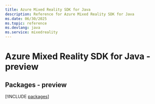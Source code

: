 ```yaml
---
title: Azure Mixed Reality SDK for Java
description: Reference for Azure Mixed Reality SDK for Java
ms.date: 06/30/2025
ms.topic: reference
ms.devlang: java
ms.service: mixedreality
---
```

# Azure Mixed Reality SDK for Java - preview
## Packages - preview
[!INCLUDE [packages](mixed-reality-index.md)]